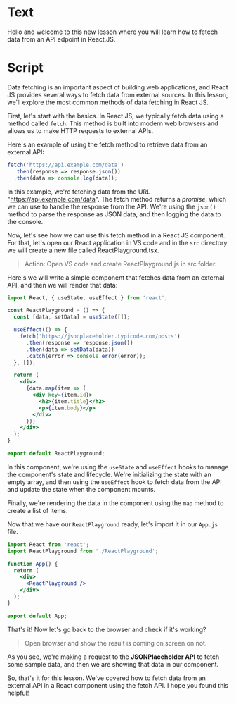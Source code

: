 # Text
Hello and welcome to this new lesson where you will learn how to fetcch data from an API edpoint in React.JS.

# Script
Data fetching is an important aspect of building web applications, and React JS provides several ways to fetch data from external sources. In this lesson, we'll explore the most common methods of data fetching in React JS.

First, let's start with the basics. In React JS, we typically fetch data using a method called `fetch`. This method is built into modern web browsers and allows us to make HTTP requests to external APIs.

Here's an example of using the fetch method to retrieve data from an external API:

```javascript
fetch('https://api.example.com/data')
  .then(response => response.json())
  .then(data => console.log(data));
```
In this example, we're fetching data from the URL "https://api.example.com/data". The fetch method returns a *promise*, which we can use to handle the response from the API. We're using the `json()` method to parse the response as JSON data, and then logging the data to the console.

Now, let's see how we can use this fetch method in a React JS component. 
For that, let's open our React application in VS code and in the `src` directory we will create a new file called ReactPlayground.tsx. 
> Action: Open VS code and create ReactPlayground.js in src folder.

Here's we will write a simple component that fetches data from an external API, and then we will render that data:

```jsx
import React, { useState, useEffect } from 'react';

const ReactPlayground = () => {
  const [data, setData] = useState([]);

  useEffect(() => {
    fetch('https://jsonplaceholder.typicode.com/posts')
      .then(response => response.json())
      .then(data => setData(data))
      .catch(error => console.error(error));
  }, []);

  return (
    <div>
      {data.map(item => (
        <div key={item.id}>
          <h2>{item.title}</h2>
          <p>{item.body}</p>
        </div>
      ))}
    </div>
  );
}

export default ReactPlayground;
```
In this component, we're using the `useState` and `useEffect` hooks to manage the component's state and lifecycle. We're initializing the state with an empty array, and then using the `useEffect` hook to fetch data from the API and update the state when the component mounts.

Finally, we're rendering the data in the component using the `map` method to create a list of items.

Now that we have our `ReactPlayground` ready, let's import it in our `App.js` file. 
```jsx
import React from 'react';
import ReactPlayground from './ReactPlayground';

function App() {
  return (
    <div>
      <ReactPlayground />
    </div>
  );
}

export default App;
```

That's it! Now let's go back to the browser and check if it's working?

> Open browser and show the result is coming on screen on not.

As you see, we're making a request to the **JSONPlaceholder API** to fetch some sample data, and then we are showing that data in our component.

So, that's it for this lesson. We've covered how to fetch data from an external API in a React component using the fetch API. I hope you found this helpful! 